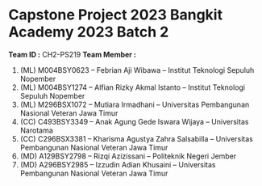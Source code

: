 # Capstone Project 2023 Bangkit Academy 2023 Batch 2 

**Team ID		:** CH2-PS219
**Team Member	:** 
1. (ML) M004BSY0623 – Febrian Aji Wibawa – Institut Teknologi Sepuluh Nopember
2. (ML) M004BSY1274 – Alfian Rizky Akmal Istanto – Institut Teknologi Sepuluh Nopember
3. (ML) M296BSX1072 – Mutiara Irmadhani – Universitas Pembangunan Nasional Veteran Jawa Timur
4. (CC)  C493BSY3349 – Anak Agung Gede Iswara Wijaya – Universitas Narotama
5. (CC) C296BSX3381 – Kharisma Agustya Zahra Salsabilla – Universitas Pembangunan Nasional Veteran Jawa Timur
6. (MD) A129BSY2798 – Rizqi Azizissani – Politeknik Negeri Jember
7. (MD) A296BSY2985 – Izzudin Adian Khusaini – Universitas Pembangunan Nasional Veteran Jawa Timur


